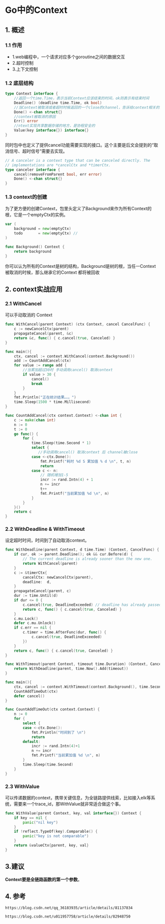 # Go中的Context

## 1. 概述

### 1.1 作用

* 1.web编程中，一个请求对应多个goroutine之间的数据交互
* 2.超时控制
* 3.上下文控制

### 1.2 底层结构

```go
type Context interface {
    //返回一个time.Time，表示当前Context应该结束的时间，ok则表示有结束时间
    Deadline() (deadline time.Time, ok bool)
    //当Context被取消或者超时时候返回的一个close的channel，告诉给context相关的函数要停止当前工作然后返回了。(这个有点像全局广播)
    Done() <-chan struct{}
    //context被取消的原因
    Err() error
    //ntext实现共享数据存储的地方，是协程安全的
    Value(key interface{}) interface{}
}
```

同时包中也定义了提供cancel功能需要实现的接口。这个主要是后文会提到的“取消信号、超时信号”需要去实现。

```go
// A canceler is a context type that can be canceled directly. The
// implementations are *cancelCtx and *timerCtx.
type canceler interface {
	cancel(removeFromParent bool, err error)
	Done() <-chan struct{}
}

```

### 1.3 context的创建

为了更方便的创建Context，包里头定义了Background来作为所有Context的根，它是一个emptyCtx的实例。

```go
var (
    background = new(emptyCtx)
    todo       = new(emptyCtx) // 
)

func Background() Context {
    return background
}
```

你可以认为所有的Context是树的结构，Background是树的根，当任一Context被取消的时候，那么继承它的Context 都将被回收

## 2. context实战应用

### 2.1 WithCancel

可以手动取消的 Context

```go
func WithCancel(parent Context) (ctx Context, cancel CancelFunc) {
	c := newCancelCtx(parent)
	propagateCancel(parent, &c)
	return &c, func() { c.cancel(true, Canceled) }
}
```

```go
func main(){
    ctx, cancel := context.WithCancel(context.Background())
	add := CountAddCancel(ctx)
	for value := range add {
        //当累加超过30时 手动调用cancel() 取消context
		if value > 30 {
			cancel()
			break
		}
	}
	fmt.Println("正在统计结果。。。")
	time.Sleep(1500 * time.Millisecond)
}

func CountAddCancel(ctx context.Context) <-chan int {
	c := make(chan int)
	n := 0
	t := 0
	go func() {
		for {
			time.Sleep(time.Second * 1)
			select {
               //手动调用cancel() 取消context 后 channel被close
			case <-ctx.Done():
				fmt.Printf("耗时 %d S 累加值 % d \n", t, n)
                return
			case c <- n:
				// 随机增加1-5
				incr := rand.Intn(4) + 1
				n += incr
				t++
				fmt.Printf("当前累加值 %d \n", n)
			}
		}
	}()
	return c
}
```

### 2.2 WithDeadline & WithTimeout

设定超时时间，时间到了自动取消context。

```go
func WithDeadline(parent Context, d time.Time) (Context, CancelFunc) {
	if cur, ok := parent.Deadline(); ok && cur.Before(d) {
		// The current deadline is already sooner than the new one.
		return WithCancel(parent)
	}
	c := &timerCtx{
		cancelCtx: newCancelCtx(parent),
		deadline:  d,
	}
	propagateCancel(parent, c)
	dur := time.Until(d)
	if dur <= 0 {
		c.cancel(true, DeadlineExceeded) // deadline has already passed
		return c, func() { c.cancel(true, Canceled) }
	}
	c.mu.Lock()
	defer c.mu.Unlock()
	if c.err == nil {
		c.timer = time.AfterFunc(dur, func() {
			c.cancel(true, DeadlineExceeded)
		})
	}
	return c, func() { c.cancel(true, Canceled) }
}

func WithTimeout(parent Context, timeout time.Duration) (Context, CancelFunc) {
	return WithDeadline(parent, time.Now().Add(timeout))
}

```



```go
func main(){
 	ctx, cancel := context.WithTimeout(context.Background(), time.Second*10)
	CountAddTimeOut(ctx)
	defer cancel()
}

func CountAddTimeOut(ctx context.Context) {
	n := 0
	for {
		select {
		case <-ctx.Done():
			fmt.Println("时间到了 \n")
			return
		default:
			incr := rand.Intn(4)+1
			n += incr
			fmt.Printf("当前累加值 %d \n", n)
		}
		time.Sleep(time.Second)
	}
}
```

### 2.3 WithValue

可以传递数据的context，携带关键信息，为全链路提供线索，比如接入elk等系统，需要来一个trace_id，那WithValue就非常适合做这个事。

```go
func WithValue(parent Context, key, val interface{}) Context {
	if key == nil {
		panic("nil key")
	}
	if !reflect.TypeOf(key).Comparable() {
		panic("key is not comparable")
	}
	return &valueCtx{parent, key, val}
}
```

## 3.建议

**Context要是全链路函数的第一个参数**。

## 4. 参考

`https://blog.csdn.net/qq_36183935/article/details/81137834`

`https://blog.csdn.net/u011957758/article/details/82948750`